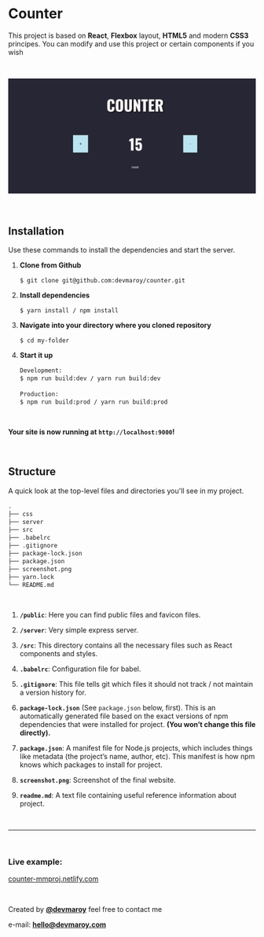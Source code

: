 # **Counter**

This project is based on **React**, **Flexbox** layout, **HTML5** and modern **CSS3** principes. You can modify and use this project or certain components if you wish


<br>


![](screenshot.png)


<br>

## Installation ##

Use these commands to install the dependencies and start the server.

1. **Clone from Github**

    ```
    $ git clone git@github.com:devmaroy/counter.git
    ```
2. **Install dependencies**
   ```
   $ yarn install / npm install
   ```
3. **Navigate into your directory where you cloned repository**
    ```
    $ cd my-folder
    ```
4. **Start it up**
    ```
    Development:
    $ npm run build:dev / yarn run build:dev

    Production:
    $ npm run build:prod / yarn run build:prod
    ```
<br>

**Your site is now running at `http://localhost:9000`!**


<br>


## Structure ##

A quick look at the top-level files and directories you'll see in my project.

    .
    ├── css
    ├── server
    ├── src
    ├── .babelrc
    ├── .gitignore
    ├── package-lock.json
    ├── package.json
    ├── screenshot.png
    ├── yarn.lock
    └── README.md

<br>

1.  **`/public`**: Here you can find public files and favicon files.
 
2.  **`/server`**: Very simple express server.
  
3.  **`/src`**: This directory contains all the necessary files such as React components and styles.

4.  **`.babelrc`**: Configuration file for babel.
  
5.  **`.gitignore`**: This file tells git which files it should not track / not maintain a version history for.

6.  **`package-lock.json`** (See `package.json` below, first). This is an automatically generated file based on the exact versions of npm dependencies that were installed for project. **(You won’t change this file directly).**

7.  **`package.json`**: A manifest file for Node.js projects, which includes things like metadata (the project’s name, author, etc). This manifest is how npm knows which packages to install for project.

8.  **`screenshot.png`**: Screenshot of the final website.

9.  **`readme.md`**: A text file containing useful reference information about project.


<br>

<hr>

<br>

###  Live example: 
[counter-mmproj.netlify.com](https://counter-mmproj.netlify.com)

<br>

Created by **[@devmaroy](https://twitter.com/devmaroy)** feel free to contact me 

e-mail: **[hello@devmaroy.com](hello@devmaroy.com)**